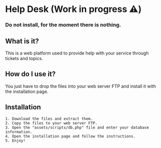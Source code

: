 # Help Desk (Work in progress ⚠️)
### Do not install, for the moment there is nothing.

## What is it?

This is a web platform used to provide help with your service through tickets and topics.

## How do I use it?

You just have to drop the files into your web server FTP and install it with the installation page.

## Installation

    1. Download the files and extract them.
    2. Copy the files to your web server FTP.
    3. Open the "assets/scripts/db.php" file and enter your database information.
    4. Open the installation page and follow the instructions.
    5. Enjoy!
